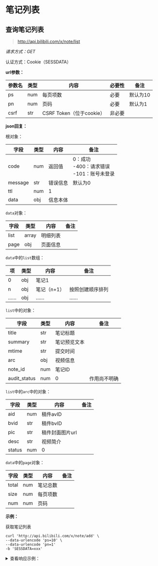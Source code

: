 # 笔记列表

## 查询笔记列表

> http://api.bilibili.com/x/note/list

*请求方式：GET*

认证方式：Cookie（SESSDATA）

**url参数：**

| 参数名  | 类型 | 内容         | 必要性      | 备注                                                    |
| ------- | ---- | ------------ | ----------- | ------------------------------------------------------- |
| ps      | num  | 每页项数     | 必要        | 默认为10                                                |
| pn      | num  | 页码         | 必要        | 默认为1                                                 |
| csrf    | str  | CSRF Token（位于cookie） | 非必要   |                                                |

**json回复：**

根对象：

| 字段    | 类型 | 内容     | 备注                                                |
| ------- | ---- | -------- | --------------------------------------------------- |
| code    | num  | 返回值   | 0：成功<br />-400：请求错误<br />-101：账号未登录   |
| message | str  | 错误信息 | 默认为0                                             |
| ttl     | num  | 1        |                                                     |
| data    | obj  | 信息本体 |                                                     |

`data`对象：

| 字段       | 类型  | 内容     | 备注         |
| ---------- | ----- | -------- | ------------ |
| list       | array | 明细列表 |              |
| page       | obj   | 页面信息 |              |

`data`中的`list`数组：

| 项   | 类型 | 内容        | 备注             |
| ---- | ---- | ----------- | ---------------- |
| 0    | obj  | 笔记1       |                  |
| n    | obj  | 笔记（n+1） | 按照创建顺序排列 |
| ……   | obj  | ……          | ……               |

`list`中的对象：

| 字段            | 类型 | 内容         | 备注                   |
| --------------- | ---- | ------------ | ---------------------- |
| title           | str  | 笔记标题     |                        |
| summary         | str  | 笔记预览文本 |                        |
| mtime           | str  | 提交时间     |                        |
| arc             | obj  | 视频信息     |                        |
| note_id         | num  | 笔记ID       |                        |
| audit_status    | num  | 0            | 作用尚不明确           |

`list`中的`arc`中的对象：

| 字段   | 类型 | 内容         | 备注                   |
| ------ | ---- | ------------ | ---------------------- |
| aid    | num  | 稿件avID     |                        |
| bvid   | str  | 稿件bvID     |                        |
| pic    | str  | 稿件封面图片url |                     |
| desc   | str  | 视频简介     |                        |
| status | num  | 0            |                        |

`data`中的`page`对象：

| 字段   | 类型 | 内容         | 备注                 |
| ------ | ---- | ------------ | -------------------- |
| total  | num  | 笔记总数     |                      |
| size   | num  | 每页项数     |                      |
| num    | num  | 页码         |                      |

**示例：**

获取笔记列表

```shell
curl 'http://api.bilibili.com/x/note/add' \
--data-urlencode 'ps=10' \
--data-urlencode 'pn=1'
-b 'SESSDATA=xxx'
```

<details>
<summary>查看响应示例：</summary>

```json
{
    "code":0,
    "message":"0",
    "ttl":1,
    "data":{
        "list":[
            {
                "title":"周刊哔哩哔哩排行榜#543",
                "summary":"test",
                "mtime":"2020-11-23 17:45",
                "arc":{
                    "aid":970322090,
                    "bvid":"BV1op4y167Uo",
                    "pic":"http://i1.hdslb.com/bfs/archive/cc67f9c9b70d6eb97f00e726517c8c3da540ee05.jpg",
                    "desc":"20年11月第3周 | 【PICK UP】栏目欢迎继续推荐，私信@周刊娘 ，附上推荐投稿的av/bv号与理由。请勿刷屏、引战",
                    "status":0
                },
                "note_id":3809605586518023,
                "audit_status":0
            },
            {
                "title":"【MV】保加利亚妖王AZIS视频合辑",
                "summary":"test2",
                "mtime":"2020-11-20 16:44",
                "arc":{
                    "aid":170001,
                    "bvid":"BV17x411w7KC",
                    "pic":"http://i2.hdslb.com/bfs/archive/1ada8c32a9d168e4b2ee3e010f24789ba3353785.jpg",
                    "desc":"sina 保加利亚超级天王 Azis1999年出道。他的音乐融合保加利亚名族曲风chalga和pop、rap等元素，不过他惊艳的易装秀与浮夸的角色诠释才是他最为出名的地方 Azis与众多保加利亚天王天后级歌手都有过合作.06年，他作为Mariana Popova的伴唱，在欧洲半决赛上演唱了他们的参赛曲Let Me Cry 06年他被Velikite Balgari评为保加利亚有史以来最伟大的名人之一",
                    "status":0
                },
                "note_id":3988570796195843,
                "audit_status":0
            }
        ],
        "page":{
            "total":2,
            "size":10,
            "num":1
        }
    }
}
```

</details>
